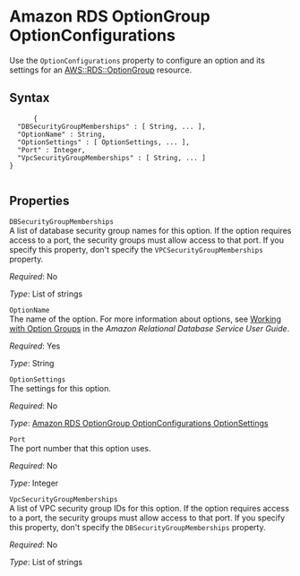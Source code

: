Amazon RDS OptionGroup OptionConfigurations
===========================================

Use the `OptionConfigurations` property to configure an option and its settings for an [AWS::RDS::OptionGroup](aws-resource-rds-optiongroup.html "AWS::RDS::OptionGroup") resource.

Syntax
------

``` {.programlisting}
      {
  "DBSecurityGroupMemberships" : [ String, ... ],
  "OptionName" : String,
  "OptionSettings" : [ OptionSettings, ... ],
  "Port" : Integer,
  "VpcSecurityGroupMemberships" : [ String, ... ]
}
    
```

Properties
----------

 `DBSecurityGroupMemberships`   
A list of database security group names for this option. If the option requires access to a port, the security groups must allow access to that port. If you specify this property, don't specify the `VPCSecurityGroupMemberships` property.

*Required*: No

*Type*: List of strings

 `OptionName`   
The name of the option. For more information about options, see [Working with Option Groups](http://docs.aws.amazon.com/AmazonRDS/latest/UserGuide/USER_WorkingWithOptionGroups.html) in the *Amazon Relational Database Service User Guide*.

*Required*: Yes

*Type*: String

 `OptionSettings`   
The settings for this option.

*Required*: No

*Type*: [Amazon RDS OptionGroup OptionConfigurations OptionSettings](aws-properties-rds-optiongroup-optionconfigurations-optionsettings.html "Amazon RDS OptionGroup OptionConfigurations OptionSettings")

 `Port`   
The port number that this option uses.

*Required*: No

*Type*: Integer

 `VpcSecurityGroupMemberships`   
A list of VPC security group IDs for this option. If the option requires access to a port, the security groups must allow access to that port. If you specify this property, don't specify the `DBSecurityGroupMemberships` property.

*Required*: No

*Type*: List of strings



